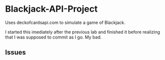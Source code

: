 # Blackjack-API-Project
Uses deckofcardsapi.com to simulate a game of Blackjack.

I started this imediately after the previous lab and finished it before realizing that I was supposed to commit as I go. My bad.

## Issues
